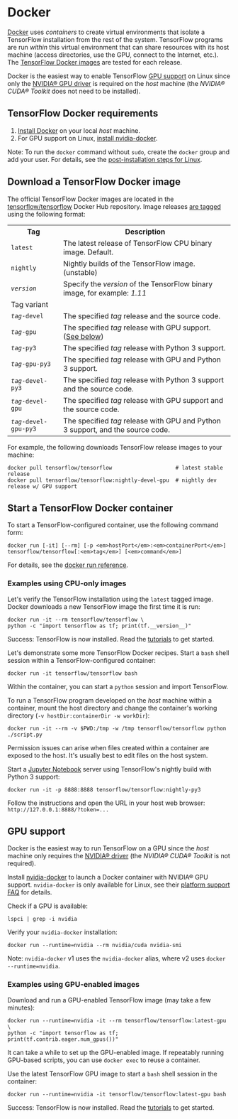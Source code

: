 # Docker

[Docker](https://docs.docker.com/install/) uses *containers* to
create virtual environments that isolate a TensorFlow installation from the rest
of the system. TensorFlow programs are run *within* this virtual environment that
can share resources with its host machine (access directories, use the GPU,
connect to the Internet, etc.). The
[TensorFlow Docker images](https://hub.docker.com/r/tensorflow/tensorflow/)
are tested for each release.

Docker is the easiest way to enable TensorFlow [GPU support](/docs/tensorflow/install/gpu) on Linux since only the
[NVIDIA® GPU driver](https://github.com/NVIDIA/nvidia-docker/wiki/Frequently-Asked-Questions#how-do-i-install-the-nvidia-driver)
is required on the *host* machine (the *NVIDIA® CUDA® Toolkit* does not need to
be installed).

## TensorFlow Docker requirements

1. [Install Docker](https://docs.docker.com/install/) on
   your local *host* machine.
2. For GPU support on Linux, [install nvidia-docker](https://github.com/NVIDIA/nvidia-docker).

Note: To run the `docker` command without `sudo`, create the `docker` group and
add your user. For details, see the
[post-installation steps for Linux](https://docs.docker.com/install/linux/linux-postinstall/).


## Download a TensorFlow Docker image

The official TensorFlow Docker images are located in the 
[tensorflow/tensorflow](https://hub.docker.com/r/tensorflow/tensorflow/)
Docker Hub repository. Image releases [are tagged](https://hub.docker.com/r/tensorflow/tensorflow/tags/)
using the following format:

<table>
  <tr><th>Tag</th><th>Description</th></tr>
  <tr><td><code>latest</td><td>The latest release of TensorFlow CPU binary image. Default.</td></tr>
  <tr><td><code>nightly</td><td>Nightly builds of the TensorFlow image. (unstable)</td></tr>
  <tr><td><code><em>version</em></td><td>Specify the <em>version</em> of the TensorFlow binary image, for example: <em>1.11</em></td></tr>
  <tr class="alt"><td colspan="2">Tag variant</td></tr>
  <tr><td><code><em>tag</em>-devel<code></td><td>The specified <em>tag</em> release and the source code.</td></tr>
  <tr><td><code><em>tag</em>-gpu<code></td><td>The specified <em>tag</em> release with GPU support. (<a href="#gpu_support">See below</a>)</td></tr>
  <tr><td><code><em>tag</em>-py3<code></td><td>The specified <em>tag</em> release with Python 3 support.</td></tr>
  <tr><td><code><em>tag</em>-gpu-py3<code></td><td>The specified <em>tag</em> release with GPU and Python 3 support.</td></tr>
  <tr><td><code><em>tag</em>-devel-py3<code></td><td>The specified <em>tag</em> release with Python 3 support and the source code.</td></tr>
  <tr><td><code><em>tag</em>-devel-gpu<code></td><td>The specified <em>tag</em> release with GPU support and the source code.</td></tr>
  <tr><td><code><em>tag</em>-devel-gpu-py3<code></td><td>The specified <em>tag</em> release with GPU and Python 3 support, and the source code.</td></tr>
</table>

For example, the following downloads TensorFlow release images to your machine:

    docker pull tensorflow/tensorflow                    # latest stable release
    docker pull tensorflow/tensorflow:nightly-devel-gpu  # nightly dev release w/ GPU support

## Start a TensorFlow Docker container

To start a TensorFlow-configured container, use the following command form:

    docker run [-it] [--rm] [-p <em>hostPort</em>:<em>containerPort</em>] tensorflow/tensorflow[:<em>tag</em>] [<em>command</em>]

For details, see the [docker run reference](https://docs.docker.com/engine/reference/run/).

### Examples using CPU-only images

Let's verify the TensorFlow installation using the `latest` tagged image. Docker
downloads a new TensorFlow image the first time it is run:

    docker run -it --rm tensorflow/tensorflow \
    python -c "import tensorflow as tf; print(tf.__version__)"


Success: TensorFlow is now installed. Read the [tutorials](/docs/tensorflow/tutorials) to get started.

Let's demonstrate some more TensorFlow Docker recipes. Start a `bash` shell
session within a TensorFlow-configured container:

    docker run -it tensorflow/tensorflow bash


Within the container, you can start a `python` session and import TensorFlow.

To run a TensorFlow program developed on the *host* machine within a container,
mount the host directory and change the container's working directory
(`-v hostDir:containerDir -w workDir`):

    docker run -it --rm -v $PWD:/tmp -w /tmp tensorflow/tensorflow python ./script.py

Permission issues can arise when files created within a container are exposed to
the host. It's usually best to edit files on the host system.

Start a [Jupyter Notebook](https://jupyter.org/) server using
TensorFlow's nightly build with Python 3 support:

    docker run -it -p 8888:8888 tensorflow/tensorflow:nightly-py3

Follow the instructions and open the URL in your host web browser:
`http://127.0.0.1:8888/?token=...`

## GPU support

Docker is the easiest way to run TensorFlow on a GPU since the *host* machine
only requires the [NVIDIA® driver](https://github.com/NVIDIA/nvidia-docker/wiki/Frequently-Asked-Questions#how-do-i-install-the-nvidia-driver)
(the *NVIDIA® CUDA® Toolkit* is not required).

Install [nvidia-docker](https://github.com/NVIDIA/nvidia-docker) to
launch a Docker container with NVIDIA® GPU support. `nvidia-docker` is only
available for Linux, see their
[platform support FAQ](https://github.com/NVIDIA/nvidia-docker/wiki/Frequently-Asked-Questions#platform-support)
for details.

Check if a GPU is available:

    lspci | grep -i nvidia


Verify your `nvidia-docker` installation:

    docker run --runtime=nvidia --rm nvidia/cuda nvidia-smi


Note: `nvidia-docker` v1 uses the `nvidia-docker` alias, where v2 uses `docker --runtime=nvidia`.

### Examples using GPU-enabled images

Download and run a GPU-enabled TensorFlow image (may take a few minutes):

    docker run --runtime=nvidia -it --rm tensorflow/tensorflow:latest-gpu \
    python -c "import tensorflow as tf; print(tf.contrib.eager.num_gpus())"


It can take a while to set up the GPU-enabled image. If repeatably running
GPU-based scripts, you can use `docker exec` to reuse a container.

Use the latest TensorFlow GPU image to start a `bash` shell session in the container:

    docker run --runtime=nvidia -it tensorflow/tensorflow:latest-gpu bash

Success: TensorFlow is now installed. Read the [tutorials](/docs/tensorflow/tutorials) to get started.
